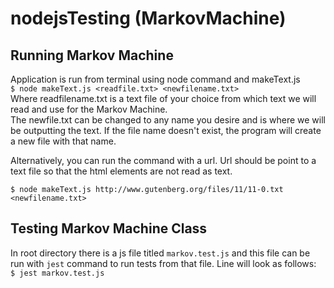 # nodejsTesting (MarkovMachine)

## Running Markov Machine
Application is run from terminal using node command and makeText.js  
`$ node makeText.js <readfile.txt> <newfilename.txt>`  
Where readfilename.txt is a text file of your choice from which text we will read and use for the Markov Machine.  
The newfile.txt can be changed to any name you desire and is where we will be outputting the text. If the file name doesn't exist, the program will create a new file with that name. 

Alternatively, you can run the command with a url. Url should be point to a text file so that the html elements are not read as text. 

`$ node makeText.js http://www.gutenberg.org/files/11/11-0.txt <newfilename.txt>`  

## Testing Markov Machine Class
In root directory there is a js file titled `markov.test.js` and this file can be run with `jest` command to run tests from that file. 
Line will look as follows:  
`$ jest markov.test.js`